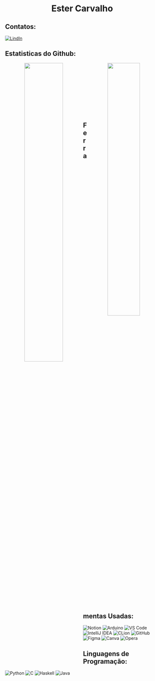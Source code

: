 <h1 align="center">Ester Carvalho</h1>  
<h2> Contatos:</h1> 

<!--[![Slack](https://img.shields.io/badge/Slack-000000?style=for-the-badge&logo=slack&logoColor=9745F5)](https://cesarschool.slack.com/team/U03UMFTL9QQ)-->
[![LindIn](https://img.shields.io/badge/LinkedIn-000000?style=for-the-badge&logo=linkedin&logoColor=9745F5)](https://www.linkedin.com/in/ester-acm/)


<h2>Estatisticas do Github:</h1>  
<div  align="center" style="margin-bottom:100px">
<img width=50% align="left"  src="https://github-readme-streak-stats.herokuapp.com?user=ester-acm&theme=midnight-purple&mode=weekly" />
<img width=46% align="right" src="https://github-readme-stats.vercel.app/api?username=ester-acm&hide=contribs,issues&count_private=true&show_icons=true&theme=midnight-purple"/>
</div>

&nbsp;

&nbsp;

&nbsp;


<h2 align="left">Ferramentas Usadas:</h1>  


![Notion](https://img.shields.io/badge/Notion-000000?style=for-the-badge&logo=notion&logoColor=9745F5)
![Arduino](https://img.shields.io/badge/Arduino-000000?style=for-the-badge&logo=arduino&logoColor=9745F5)
![VS Code](https://img.shields.io/badge/VS%20Code-000000?style=for-the-badge&logo=visual-studio-code&logoColor=9745F5)
![IntelliJ IDEA](https://img.shields.io/badge/IntelliJIDEA-000000.svg?style=for-the-badge&logo=intellij-idea&logoColor=9745F5)
![CLion](https://img.shields.io/badge/CLion-black?style=for-the-badge&logo=clion&logoColor=9745F5)
![GitHub](https://img.shields.io/badge/GitHub-black?style=for-the-badge&logo=github&logoColor=9745F5)
![Figma](https://img.shields.io/badge/Figma-000000?style=for-the-badge&logo=figma&logoColor=9745F5)
![Canva](https://img.shields.io/badge/Canva-black?style=for-the-badge&logo=Canva&logoColor=9745F5)
![Opera](https://img.shields.io/badge/Opera-black?style=for-the-badge&logo=Opera&logoColor=9745F5)


<h2 align="left">Linguagens de Programação:</h1>  

![Python](https://img.shields.io/badge/python-black?style=for-the-badge&logo=python&logoColor=9745F5)
![C](https://img.shields.io/badge/c-black?style=for-the-badge&logo=c&logoColor=9745F5)
![Haskell](https://img.shields.io/badge/Haskell-black?style=for-the-badge&logo=haskell&logoColor=9745F5)
![Java](https://img.shields.io/badge/java-black?style=for-the-badge&logo=openjdk&logoColor=9745F5)


 <!--
**ester-acm/ester-acm** is a ✨ _special_ ✨ repository because its `README.md` (this file) appears on your GitHub profile.

Here are some ideas to get you started:

- 🔭 I’m currently working on ...
- 🌱 I’m currently learning ...
- 👯 I’m looking to collaborate on ...
- 🤔 I’m looking for help with ...
- 💬 Ask me about ...
- 📫 How to reach me: ...
- 😄 Pronouns: ...
- ⚡ Fun fact: ...
-->
